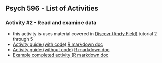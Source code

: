 ## Psych 596 - List of Activities

### Activity #2 - Read and examine data
  - this activity is uses material covered in [Discovr (Andy Field)](https://www.discovr.rocks/discovr/) tutorial 2 through 5
  - [Activity guide (with code)](examine-read/examine-read-instructions-w-code.html)  [R markdown doc](examine-read/examine-read-instructions-w-code.Rmd)
  - [Activity guide (without code)](examine-read/examine-read-instructions-nocode.html)  [R markdown doc](examine-read/examine-read-instructions-nocode.Rmd)
  - [Example completed activity (R markdown doc](examine-read/examine-read-instructions-nocode.html)
  
